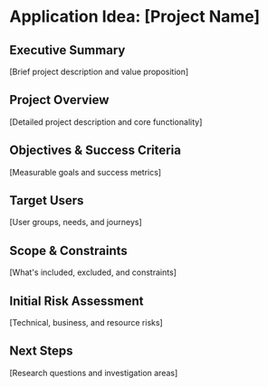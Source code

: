 # Application Idea: [Project Name]

## Executive Summary
[Brief project description and value proposition]

## Project Overview
[Detailed project description and core functionality]

## Objectives & Success Criteria
[Measurable goals and success metrics]

## Target Users
[User groups, needs, and journeys]

## Scope & Constraints
[What's included, excluded, and constraints]

## Initial Risk Assessment
[Technical, business, and resource risks]

## Next Steps
[Research questions and investigation areas]